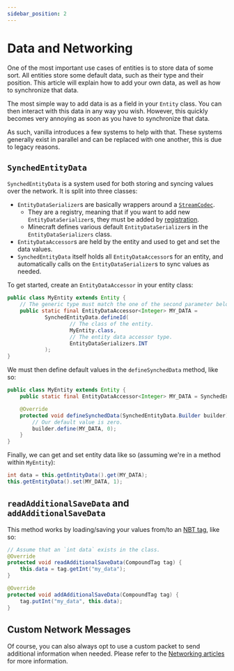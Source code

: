 ```yaml
---
sidebar_position: 2
---
```

# Data and Networking

One of the most important use cases of entities is to store data of some sort. All entities store some default data, such as their type and their position. This article will explain how to add your own data, as well as how to synchronize that data.

The most simple way to add data is as a field in your `Entity` class. You can then interact with this data in any way you wish. However, this quickly becomes very annoying as soon as you have to synchronize that data.

As such, vanilla introduces a few systems to help with that. These systems generally exist in parallel and can be replaced with one another, this is due to legacy reasons.

## `SynchedEntityData`

`SynchedEntityData` is a system used for both storing and syncing values over the network. It is split into three classes:

- `EntityDataSerializer`s are basically wrappers around a [`StreamCodec`][streamcodec].
    - They are a registry, meaning that if you want to add new `EntityDataSerializer`s, they must be added by [registration].
    - Minecraft defines various default `EntityDataSerializer`s in the `EntityDataSerializers` class.
- `EntityDataAccessor`s are held by the entity and used to get and set the data values.
- `SynchedEntityData` itself holds all `EntityDataAccessor`s for an entity, and automatically calls on the `EntityDataSerializer`s to sync values as needed.

To get started, create an `EntityDataAccessor` in your entity class:

```java
public class MyEntity extends Entity {
    // The generic type must match the one of the second parameter below.
    public static final EntityDataAccessor<Integer> MY_DATA =
            SynchedEntityData.defineId(
                    // The class of the entity.
                    MyEntity.class,
                    // The entity data accessor type.
                    EntityDataSerializers.INT
            );
}
```

We must then define default values in the `defineSynchedData` method, like so:

```java
public class MyEntity extends Entity {
    public static final EntityDataAccessor<Integer> MY_DATA = SynchedEntityData.defineId(MyEntity.class, EntityDataSerializers.INT);

    @Override
    protected void defineSynchedData(SynchedEntityData.Builder builder) {
        // Our default value is zero.
        builder.define(MY_DATA, 0);
    }
}
```

Finally, we can get and set entity data like so (assuming we're in a method within `MyEntity`):

```java
int data = this.getEntityData().get(MY_DATA);
this.getEntityData().set(MY_DATA, 1);
```

## `readAdditionalSaveData` and `addAdditionalSaveData`

This method works by loading/saving your values from/to an [NBT tag][nbt], like so:

```java
// Assume that an `int data` exists in the class.
@Override
protected void readAdditionalSaveData(CompoundTag tag) {
    this.data = tag.getInt("my_data");
}

@Override
protected void addAdditionalSaveData(CompoundTag tag) {
    tag.putInt("my_data", this.data);
}
```

## Custom Network Messages

Of course, you can also always opt to use a custom packet to send additional information when needed. Please refer to the [Networking articles][networking] for more information.

[nbt]: ../datastorage/nbt.md
[networking]: ../networking/index.md
[registration]: ../concepts/registries.md#methods-for-registering
[streamcodec]: ../networking/streamcodecs.md
